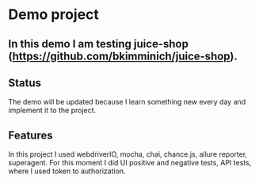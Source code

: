 # Demo project 

## In this demo I am testing juice-shop (https://github.com/bkimminich/juice-shop).

## Status 
The demo will be updated because I learn something new every day and implement it to the project.
## Features
In this project I used webdriverIO, mocha, chai, chance.js, allure reporter, superagent. 
For this moment I did UI positive and negative tests, API tests, where I used token to authorization. 
